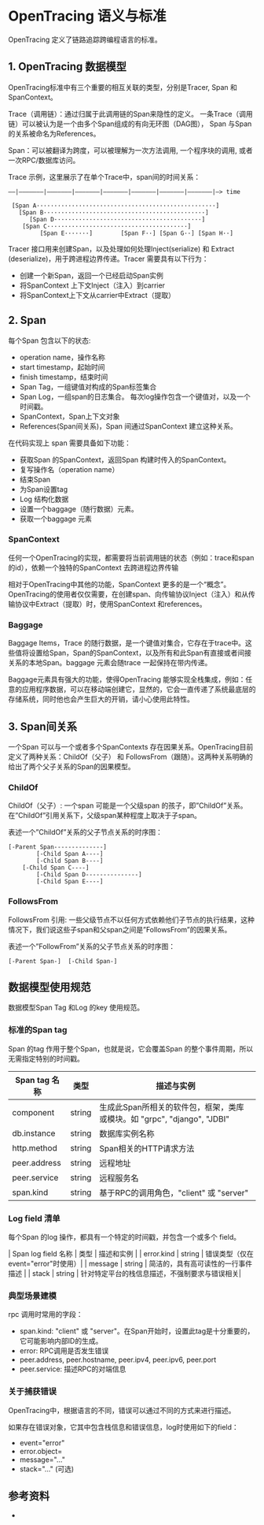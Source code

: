 <!-- ---
title: OpenTracing 语义标准
date: 2019-06-30 05:15:57
category: src, jaeger, docs
--- -->

# OpenTracing 语义与标准

OpenTracing 定义了链路追踪跨编程语言的标准。

## 1. OpenTracing 数据模型

OpenTracing标准中有三个重要的相互关联的类型，分别是Tracer, Span 和 SpanContext。

Trace（调用链）：通过归属于此调用链的Span来隐性的定义。 一条Trace（调用链）可以被认为是一个由多个Span组成的有向无环图（DAG图）， Span 与Span 的关系被命名为References。

Span：可以被翻译为跨度，可以被理解为一次方法调用, 一个程序块的调用, 或者一次RPC/数据库访问。

Trace 示例，这里展示了在单个Trace中，span间的时间关系：

```
––|–––––––|–––––––|–––––––|–––––––|–––––––|–––––––|–––––––|–> time

 [Span A···················································]
   [Span B··············································]
      [Span D··········································]
    [Span C········································]
         [Span E·······]        [Span F··] [Span G··] [Span H··]
```

Tracer 接口用来创建Span，以及处理如何处理Inject(serialize) 和 Extract (deserialize)，用于跨进程边界传递。Tracer 需要具有以下行为：

- 创建一个新Span，返回一个已经启动Span实例
- 将SpanContext 上下文Inject（注入）到carrier
- 将SpanContext上下文从carrier中Extract（提取）


## 2. Span

每个Span 包含以下的状态:

- operation name，操作名称
- start timestamp，起始时间
- finish timestamp，结束时间
- Span Tag，一组键值对构成的Span标签集合
- Span Log，一组span的日志集合。 每次log操作包含一个键值对，以及一个时间戳。
- SpanContext，Span上下文对象
- References(Span间关系)，Span 间通过SpanContext 建立这种关系。

在代码实现上 span 需要具备如下功能：

- 获取Span 的SpanContext，返回Span 构建时传入的SpanContext。
- 复写操作名（operation name）
- 结束Span
- 为Span设置tag
- Log 结构化数据
- 设置一个baggage（随行数据）元素。
- 获取一个baggage 元素

### SpanContext

任何一个OpenTracing的实现，都需要将当前调用链的状态（例如：trace和span的id），依赖一个独特的SpanContext 去跨进程边界传输

相对于OpenTracing中其他的功能，SpanContext 更多的是一个“概念”。OpenTracing的使用者仅仅需要，在创建span、向传输协议Inject（注入）和从传输协议中Extract（提取）时，使用SpanContext 和references。

### Baggage

Baggage Items，Trace 的随行数据，是一个键值对集合，它存在于trace中。这些值将设置给Span，Span的SpanContext，以及所有和此Span有直接或者间接关系的本地Span。baggage 元素会随trace 一起保持在带内传递。

Baggage元素具有强大的功能，使得OpenTracing 能够实现全栈集成，例如：任意的应用程序数据，可以在移动端创建它，显然的，它会一直传递了系统最底层的存储系统，同时他也会产生巨大的开销，请小心使用此特性。

## 3. Span间关系

一个Span 可以与一个或者多个SpanContexts 存在因果关系。OpenTracing目前定义了两种关系：ChildOf（父子） 和 FollowsFrom（跟随）。这两种关系明确的给出了两个父子关系的Span的因果模型。 

### ChildOf

ChildOf（父子）: 一个span 可能是一个父级span 的孩子，即”ChildOf”关系。在”ChildOf”引用关系下，父级span某种程度上取决于子span。

表述一个”ChildOf”关系的父子节点关系的时序图：

```
[-Parent Span--------------]
        [-Child Span A----]
        [-Child Span B----]
    [-Child Span C----]
        [-Child Span D---------------]
        [-Child Span E----]
```

### FollowsFrom

FollowsFrom 引用: 一些父级节点不以任何方式依赖他们子节点的执行结果，这种情况下，我们说这些子span和父span之间是”FollowsFrom”的因果关系。

表述一个”FollowFrom”关系的父子节点关系的时序图：

```
[-Parent Span-]  [-Child Span-]
```

##  数据模型使用规范

数据模型Span Tag 和Log 的key 使用规范。

### 标准的Span tag

Span 的tag 作用于整个Span，也就是说，它会覆盖Span 的整个事件周期，所以无需指定特别的时间戳。

| Span tag 名称 | 类型 | 描述与实例 |
|-|-|-|
| component |string| 生成此Span所相关的软件包，框架，类库或模块。如 "grpc", "django", "JDBI"|
| db.instance | string | 数据库实例名称|
| http.method | string |	Span相关的HTTP请求方法 |
| peer.address | string | 远程地址 |
| peer.service | string | 远程服务名 |
| span.kind | string | 基于RPC的调用角色，"client" 或 "server"|


### Log field 清单

每个Span 的log 操作，都具有一个特定的时间戳，并包含一个或多个 field。

| Span log field 名称 | 类型 | 描述和实例 |
| error.kind | string | 错误类型（仅在event="error"时使用）|
| message | string | 简洁的，具有高可读性的一行事件描述 |
| stack | string | 针对特定平台的栈信息描述，不强制要求与错误相关|


### 典型场景建模

rpc 调用时常用的字段：

- span.kind: "client" 或 "server"。在Span开始时，设置此tag是十分重要的，它可能影响内部ID的生成。
- error: RPC调用是否发生错误
- peer.address, peer.hostname, peer.ipv4, peer.ipv6, peer.port
- peer.service: 描述RPC的对端信息

### 关于捕获错误

OpenTracing中，根据语言的不同，错误可以通过不同的方式来进行描述。

如果存在错误对象，它其中包含栈信息和错误信息，log时使用如下的field：

- event="error"
- error.object=<error object instance>
- message="..."
- stack="..." (可选)


## 参考资料

- []()